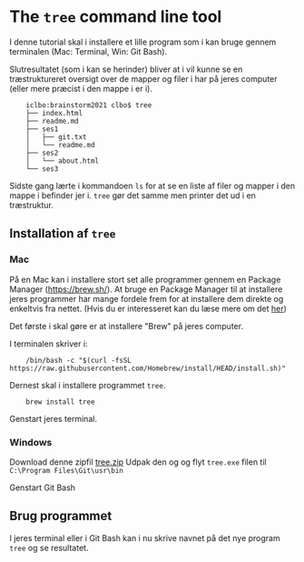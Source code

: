 
<!-- JS use if these pages are used as githubpages. can be deleted if used elsewhere -->
<script src="https://code.jquery.com/jquery-3.2.1.min.js"></script>
<script src="../script.js"></script>

# The ```` tree ```` command line tool

I denne tutorial skal i installere et lille program som i kan bruge gennem terminalen (Mac: Terminal, Win: Git Bash).

Slutresultatet (som i kan se herinder) bliver at i vil kunne se en træstruktureret oversigt over de mapper og filer i har på jeres computer (eller mere præcist i den mappe i er i).

````
	iclbo:brainstorm2021 clbo$ tree 
	├── index.html
	├── readme.md
	├── ses1
	│   ├── git.txt
	│   └── readme.md
	├── ses2
	│   └── about.html
	└── ses3
````
Sidste gang lærte i kommandoen ```` ls ```` for at se en liste af filer og mapper i den mappe i befinder jer i. ```` tree ```` gør det samme men printer det ud i en træstruktur. 

## Installation af ```` tree ````

### Mac
På en Mac kan i installere stort set alle programmer gennem en Package Manager (https://brew.sh/). At bruge en Package Manager til at installere jeres programmer har mange fordele frem for at installere dem direkte og enkeltvis fra nettet. (Hvis du er interesseret kan du læse mere om det [her](https://en.wikipedia.org/wiki/Package_manager))  

Det første i skal gøre er at installere "Brew" på jeres computer.

I terminalen skriver i:

````
	/bin/bash -c "$(curl -fsSL https://raw.githubusercontent.com/Homebrew/install/HEAD/install.sh)"
````

Dernest skal i installere programmet ```` tree ````.

````
	brew install tree
````
Genstart jeres terminal.


### Windows

Download denne zipfil [tree.zip](tree.zip)
Udpak den og og flyt ````tree.exe```` filen til ````C:\Program Files\Git\usr\bin```` 

Genstart Git Bash


## Brug programmet
I jeres terminal eller i Git Bash kan i nu skrive navnet på det nye program ```` tree ```` og se resultatet.










